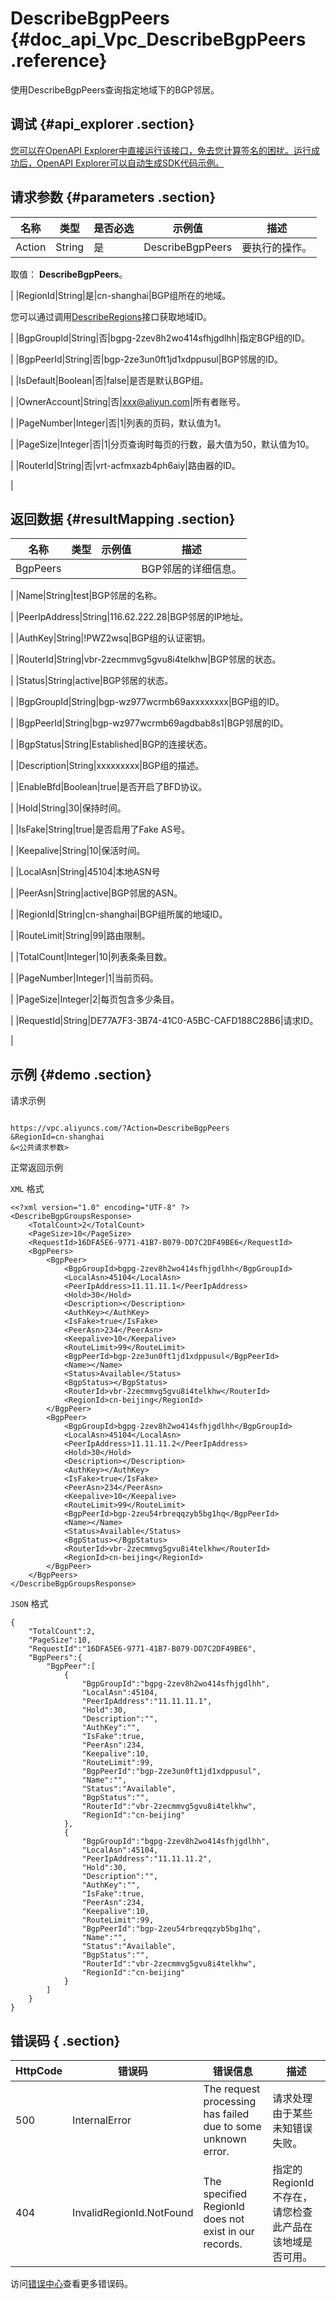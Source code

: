 # DescribeBgpPeers {#doc_api_Vpc_DescribeBgpPeers .reference}

使用DescribeBgpPeers查询指定地域下的BGP邻居。

## 调试 {#api_explorer .section}

[您可以在OpenAPI Explorer中直接运行该接口，免去您计算签名的困扰。运行成功后，OpenAPI Explorer可以自动生成SDK代码示例。](https://api.aliyun.com/#product=Vpc&api=DescribeBgpPeers&type=RPC&version=2016-04-28)

## 请求参数 {#parameters .section}

|名称|类型|是否必选|示例值|描述|
|--|--|----|---|--|
|Action|String|是|DescribeBgpPeers|要执行的操作。

 取值： **DescribeBgpPeers**。

 |
|RegionId|String|是|cn-shanghai|BGP组所在的地域。

 您可以通过调用[DescribeRegions](~~36063~~)接口获取地域ID。

 |
|BgpGroupId|String|否|bgpg-2zev8h2wo414sfhjgdlhh|指定BGP组的ID。

 |
|BgpPeerId|String|否|bgp-2ze3un0ft1jd1xdppusul|BGP邻居的ID。

 |
|IsDefault|Boolean|否|false|是否是默认BGP组。

 |
|OwnerAccount|String|否|xxx@aliyun.com|所有者账号。

 |
|PageNumber|Integer|否|1|列表的页码，默认值为1。

 |
|PageSize|Integer|否|1|分页查询时每页的行数，最大值为50，默认值为10。

 |
|RouterId|String|否|vrt-acfmxazb4ph6aiy|路由器的ID。

 |

## 返回数据 {#resultMapping .section}

|名称|类型|示例值|描述|
|--|--|---|--|
|BgpPeers| | |BGP邻居的详细信息。

 |
|Name|String|test|BGP邻居的名称。

 |
|PeerIpAddress|String|116.62.222.28|BGP邻居的IP地址。

 |
|AuthKey|String|!PWZ2wsq|BGP组的认证密钥。

 |
|RouterId|String|vbr-2zecmmvg5gvu8i4telkhw|BGP邻居的状态。

 |
|Status|String|active|BGP邻居的状态。

 |
|BgpGroupId|String|bgp-wz977wcrmb69axxxxxxxx|BGP组的ID。

 |
|BgpPeerId|String|bgp-wz977wcrmb69agdbab8s1|BGP邻居的ID。

 |
|BgpStatus|String|Established|BGP的连接状态。

 |
|Description|String|xxxxxxxxx|BGP组的描述。

 |
|EnableBfd|Boolean|true|是否开启了BFD协议。

 |
|Hold|String|30|保持时间。

 |
|IsFake|String|true|是否启用了Fake AS号。

 |
|Keepalive|String|10|保活时间。

 |
|LocalAsn|String|45104|本地ASN号

 |
|PeerAsn|String|active|BGP邻居的ASN。

 |
|RegionId|String|cn-shanghai|BGP组所属的地域ID。

 |
|RouteLimit|String|99|路由限制。

 |
|TotalCount|Integer|10|列表条条目数。

 |
|PageNumber|Integer|1|当前页码。

 |
|PageSize|Integer|2|每页包含多少条目。

 |
|RequestId|String|DE77A7F3-3B74-41C0-A5BC-CAFD188C28B6|请求ID。

 |

## 示例 {#demo .section}

请求示例

``` {#request_demo}

https://vpc.aliyuncs.com/?Action=DescribeBgpPeers
&RegionId=cn-shanghai
&<公共请求参数>

```

正常返回示例

`XML` 格式

``` {#xml_return_success_demo}
<<?xml version="1.0" encoding="UTF-8" ?>
<DescribeBgpGroupsResponse>
	<TotalCount>2</TotalCount>
	<PageSize>10</PageSize>
	<RequestId>16DFA5E6-9771-41B7-B079-DD7C2DF49BE6</RequestId>
	<BgpPeers>
		<BgpPeer>
			<BgpGroupId>bgpg-2zev8h2wo414sfhjgdlhh</BgpGroupId>
			<LocalAsn>45104</LocalAsn>
			<PeerIpAddress>11.11.11.1</PeerIpAddress>
			<Hold>30</Hold>
			<Description></Description>
			<AuthKey></AuthKey>
			<IsFake>true</IsFake>
			<PeerAsn>234</PeerAsn>
			<Keepalive>10</Keepalive>
			<RouteLimit>99</RouteLimit>
			<BgpPeerId>bgp-2ze3un0ft1jd1xdppusul</BgpPeerId>
			<Name></Name>
			<Status>Available</Status>
			<BgpStatus></BgpStatus>
			<RouterId>vbr-2zecmmvg5gvu8i4telkhw</RouterId>
			<RegionId>cn-beijing</RegionId>
		</BgpPeer>
		<BgpPeer>
			<BgpGroupId>bgpg-2zev8h2wo414sfhjgdlhh</BgpGroupId>
			<LocalAsn>45104</LocalAsn>
			<PeerIpAddress>11.11.11.2</PeerIpAddress>
			<Hold>30</Hold>
			<Description></Description>
			<AuthKey></AuthKey>
			<IsFake>true</IsFake>
			<PeerAsn>234</PeerAsn>
			<Keepalive>10</Keepalive>
			<RouteLimit>99</RouteLimit>
			<BgpPeerId>bgp-2zeu54rbreqqzyb5bg1hq</BgpPeerId>
			<Name></Name>
			<Status>Available</Status>
			<BgpStatus></BgpStatus>
			<RouterId>vbr-2zecmmvg5gvu8i4telkhw</RouterId>
			<RegionId>cn-beijing</RegionId>
		</BgpPeer>
	</BgpPeers>
</DescribeBgpGroupsResponse>
```

`JSON` 格式

``` {#json_return_success_demo}
{
	"TotalCount":2,
	"PageSize":10,
	"RequestId":"16DFA5E6-9771-41B7-B079-DD7C2DF49BE6",
	"BgpPeers":{
		"BgpPeer":[
			{
				"BgpGroupId":"bgpg-2zev8h2wo414sfhjgdlhh",
				"LocalAsn":45104,
				"PeerIpAddress":"11.11.11.1",
				"Hold":30,
				"Description":"",
				"AuthKey":"",
				"IsFake":true,
				"PeerAsn":234,
				"Keepalive":10,
				"RouteLimit":99,
				"BgpPeerId":"bgp-2ze3un0ft1jd1xdppusul",
				"Name":"",
				"Status":"Available",
				"BgpStatus":"",
				"RouterId":"vbr-2zecmmvg5gvu8i4telkhw",
				"RegionId":"cn-beijing"
			},
			{
				"BgpGroupId":"bgpg-2zev8h2wo414sfhjgdlhh",
				"LocalAsn":45104,
				"PeerIpAddress":"11.11.11.2",
				"Hold":30,
				"Description":"",
				"AuthKey":"",
				"IsFake":true,
				"PeerAsn":234,
				"Keepalive":10,
				"RouteLimit":99,
				"BgpPeerId":"bgp-2zeu54rbreqqzyb5bg1hq",
				"Name":"",
				"Status":"Available",
				"BgpStatus":"",
				"RouterId":"vbr-2zecmmvg5gvu8i4telkhw",
				"RegionId":"cn-beijing"
			}
		]
	}
}
```

## 错误码 { .section}

|HttpCode|错误码|错误信息|描述|
|--------|---|----|--|
|500|InternalError|The request processing has failed due to some unknown error.|请求处理由于某些未知错误失败。|
|404|InvalidRegionId.NotFound|The specified RegionId does not exist in our records.|指定的 RegionId 不存在，请您检查此产品在该地域是否可用。|

访问[错误中心](https://error-center.aliyun.com/status/product/Vpc)查看更多错误码。

